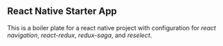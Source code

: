 ## React Native Starter App 

This is a boiler plate for a react native project with configuration for *react navigation*, *react-redux*, *redux-saga*, and *reselect*.  